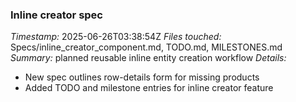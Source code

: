 ### Inline creator spec
*Timestamp:* 2025-06-26T03:38:54Z
*Files touched:* Specs/inline_creator_component.md, TODO.md, MILESTONES.md
*Summary:* planned reusable inline entity creation workflow
*Details:*
- New spec outlines row-details form for missing products
- Added TODO and milestone entries for inline creator feature

